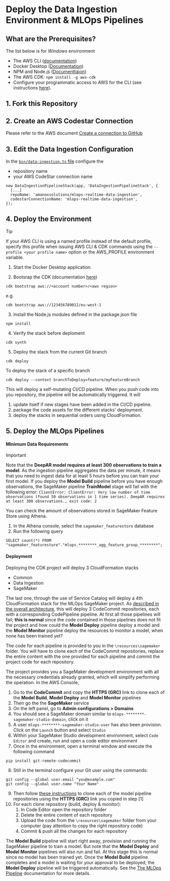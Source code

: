 # Deploy the Data Ingestion Environment & MLOps Pipelines
## What are the Prerequisites?
The list below is for _Windows_ environment
* The AWS CLI ([documentation](https://docs.aws.amazon.com/cli/latest/userguide/getting-started-install.html))  
* Docker Desktop ([Documentation](https://docs.docker.com/desktop/windows/install/))  
* NPM and Node.js ([Documenttaion](https://docs.npmjs.com/downloading-and-installing-node-js-and-npm))
* The AWS CDK: `npm install -g aws-cdk`
* Configure your programmatic access to AWS for the CLI (see instructions [here](https://docs.aws.amazon.com/cdk/v2/guide/getting_started.html#getting_started_auth)).
## 1. Fork this Repository
## 2. Create an AWS Codestar Connection
Please refer to the AWS document [Create a connection to GitHub](https://docs.aws.amazon.com/dtconsole/latest/userguide/connections-create-github.html)
## 3. Edit the Data Ingestion Configuration
In the [`bin/data-ingestion.ts` file](https://github.com/amanoxsolutions/mlops-realtime-data-ingestion/blob/main/bin/data-ingestion.ts#L35-L36) configure the 
* repository name
* your AWS CodeStar connection name
```
new DataIngestionPipelineStack(app, 'DataIngestionPipelineStack', {
  [...]
  repoName: 'amanoxsolutions/mlops-realtime-data-ingestion',
  codestarConnectionName: 'mlops-realtime-data-ingestion',
});
```
## 4. Deploy the Environment
> [!TIP]
> If your AWS CLI is using a named profile instead of the default profile,  specify this profile when issuing AWS CLI & CDK commands using the `--profile <your profile name>` option or the AWS_PROFILE environment variable.

1. Start the Docker Desktop application.

2. Bootsrap the CDK (documentation [here](https://docs.aws.amazon.com/cdk/v2/guide/getting_started.html#getting_started_bootstrap))
```
cdk bootstrap aws://<account number>/<aws region>
```

e.g.
```
cdk bootstrap aws://123456789012/eu-west-1
```


3. Install the Node.js modules defined in the package.json file
```
npm install
```

4. Verify the stack before deploment
```
cdk synth
```

5. Deploy the stack from the current Git branch
```
cdk deploy
```

To deploy the stack of a specific branch
```
cdk deploy --context branchToDeploy=feature/myFeatureBranch
```

This will deploy a self-mutating CI/CD pipeline. When you push code into you repository, the pipeline will be automatically triggered.
It will 
1. update itself if new stages have been added in the CI/CD pipeline.
2. package the code assets for the different stacks' deployment.
3. deploy the stacks in sequential orders using CloudFormation.
## 5. Deploy the MLOps Pipelines
#### Minimum Data Requirements
> [!IMPORTANT]  
> Note that the __DeepAR model requires at least 300 observations to train a model__. As the ingestion pipeline aggregates the data per minute, it means that you need to ingest data for at least 5 hours before you can train your first model. If you deploy the __Model Build__ pipeline before you have enough observations, the SageMaker pipeline __TrainModel__ stage will fail with the following error: `ClientError: ClientError: Very low number of time observations (found 50 observations in 1 time series). DeepAR requires at least 300 observations., exit code: 2`

You can check the amount of observations stored in SageMaker Feature Store using Athena.
1. In the Athena console, select the `sagemaker_featurestore` database
2. Run the following query 
```
SELECT count(*) FROM "sagemaker_featurestore"."mlops_********_agg_feature_group_********";
```
#### Deployment
Deploying the CDK project will deploy 3 CloudFormation stacks 
* Common 
* Data Ingestion 
* SageMaker

The last one, through the use of Service Catalog will deploy a 4th CloudFormation stack for the MLOps SageMaker project. As [described in the overall architecture](../README.md), this will deploy 3 CodeCommit repositories, each with a corresponding CodePipeline pipeline.
At first all those pipelines will fail; __this is normal__ since the code contained in those pipelines does not fit the project and how could the __Model Deploy__ pipeline deploy a model and the __Model Monitor__ pipeline deploy the resources to monitor a model, when none has been trained yet?

The code for each pipeline is provided to you in the `\resources\sagemaker` folder. You will have to clone each of the CodeCommit repositories, replace the entire content with the one provided for each pipeline and commit the project code for each repository. 

The project provides you a SageMaker development environment with all the necessary credentials already granted, which will simplify performing the operation. In the AWS Console,
1. Go to the __CodeCommit__ and copy the __HTTPS (GRC)__ link to clone each of the __Model Build__, __Model Deploy__ and __Model Monitor__ pipelines
2. Then go the the __SageMaker__ service
3. On the left panel, go to __Admin configurations > Domains__
4. You should see a SageMaker domain similar to `mlops-********-sagemaker-studio-domain`, click on it
5. A user `mlops-********-sagemaker-studio-user` has also been provision. Click on the `Launch` button and select `Studio`
6. Within your SageMaker Studio development environment, select `Code Editor` and create, run and open a code editor environment
7. Once in the environment, open a terminal window and execute the following command 
```
pip install git-remote-codecommit
```
8. Still in the terminal configure your Git user using the commands:
```
git config --global user.email "you@example.com"
git config --global user.name "Your Name"
```
9. Then follow [these instructions](https://docs.aws.amazon.com/sagemaker/latest/dg/code-editor-use-clone-a-repository.html) to clone each of the model pipeline repositories using the __HTTPS (GRC)__  link you copied in step [1]
10. For each clone repository (build, deploy & monitor):
    1. In Code Editor open the repository folder
    2. Delete the entire content of each repository
    2. Upload the code from the `\resources\sagemaker` folder from your computer (pay attention to copy the right repository code)
    3. Commit & push all the changes for each repository

The __Model Build__ pipeline will start right away, provision and running the SageMaker pipeline to train a model. But note that the __Model Deploy__ and __Model Monitor__ pipelines will also run and fail. At this stage this is normal since no model has been trained yet. Once the __Model Build__ pipeline completes and a model is waiting for your approval to be deployed, the __Model Deploy__ pipeline will be triggered automatically.
See the [The MLOps Pipeline](./MLOPS.md) documentation for more details.
